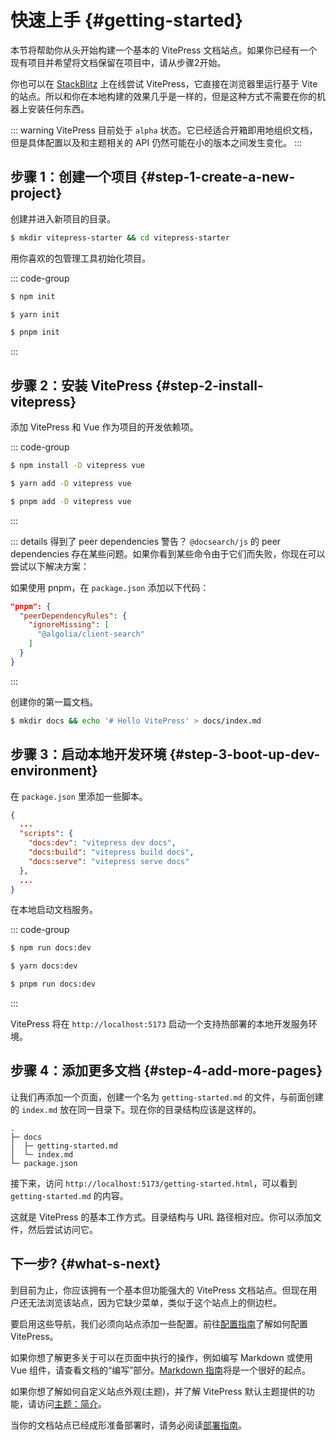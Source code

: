 # 快速上手 {#getting-started}

本节将帮助你从头开始构建一个基本的 VitePress 文档站点。如果你已经有一个现有项目并希望将文档保留在项目中，请从步骤2开始。

你也可以在 [StackBlitz](https://vitepress.new/) 上在线尝试 VitePress，它直接在浏览器里运行基于 Vite 的站点。所以和你在本地构建的效果几乎是一样的，但是这种方式不需要在你的机器上安装任何东西。

::: warning
VitePress 目前处于 `alpha` 状态。它已经适合开箱即用地组织文档，但是具体配置以及和主题相关的 API 仍然可能在小的版本之间发生变化。
:::

## 步骤 1：创建一个项目 {#step-1-create-a-new-project}

创建并进入新项目的目录。


```sh
$ mkdir vitepress-starter && cd vitepress-starter
```

用你喜欢的包管理工具初始化项目。

::: code-group

```sh [npm]
$ npm init
```

```sh [yarn]
$ yarn init
```

```sh [pnpm]
$ pnpm init
```

:::

## 步骤 2：安装 VitePress {#step-2-install-vitepress}

添加 VitePress 和 Vue 作为项目的开发依赖项。

::: code-group

```sh [npm]
$ npm install -D vitepress vue
```

```sh [yarn]
$ yarn add -D vitepress vue
```

```sh [pnpm]
$ pnpm add -D vitepress vue
```

:::

::: details 得到了 peer dependencies 警告？
`@docsearch/js` 的 peer dependencies 存在某些问题。如果你看到某些命令由于它们而失败，你现在可以尝试以下解决方案：

如果使用 pnpm，在 `package.json` 添加以下代码：

```json
"pnpm": {
  "peerDependencyRules": {
    "ignoreMissing": [
      "@algolia/client-search"
    ]
  }
}
```

:::

创建你的第一篇文档。

```sh
$ mkdir docs && echo '# Hello VitePress' > docs/index.md
```

## 步骤 3：启动本地开发环境 {#step-3-boot-up-dev-environment}

在 `package.json` 里添加一些脚本。

```json
{
  ...
  "scripts": {
    "docs:dev": "vitepress dev docs",
    "docs:build": "vitepress build docs",
    "docs:serve": "vitepress serve docs"
  },
  ...
}
```

在本地启动文档服务。

::: code-group

```sh [npm]
$ npm run docs:dev
```

```sh [yarn]
$ yarn docs:dev
```

```sh [pnpm]
$ pnpm run docs:dev
```

:::

VitePress 将在 `http://localhost:5173` 启动一个支持热部署的本地开发服务环境。

## 步骤 4：添加更多文档 {#step-4-add-more-pages}

让我们再添加一个页面，创建一个名为 `getting-started.md` 的文件，与前面创建的 `index.md` 放在同一目录下。现在你的目录结构应该是这样的。

```
.
├─ docs
│  ├─ getting-started.md
│  └─ index.md
└─ package.json
```

接下来，访问 `http://localhost:5173/getting-started.html`，可以看到 `getting-started.md` 的内容。

这就是 VitePress 的基本工作方式。目录结构与 URL 路径相对应。你可以添加文件，然后尝试访问它。

## 下一步? {#what-s-next}

到目前为止，你应该拥有一个基本但功能强大的 VitePress 文档站点。但现在用户还无法浏览该站点，因为它缺少菜单，类似于这个站点上的侧边栏。

要启用这些导航，我们必须向站点添加一些配置。前往[配置指南](./configuration)了解如何配置 VitePress。

如果你想了解更多关于可以在页面中执行的操作，例如编写 Markdown 或使用 Vue 组件，请查看文档的“编写”部分。[Markdown 指南](./markdown)将是一个很好的起点。

如果你想了解如何自定义站点外观(主题)，并了解 VitePress 默认主题提供的功能，请访问[主题：简介](./theme-introduction)。

当你的文档站点已经成形准备部署时，请务必阅读[部署指南](./deploying)。
